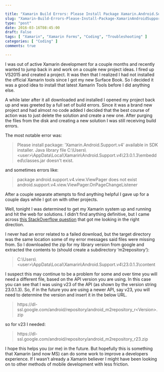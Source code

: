 ```yaml
---

title: "Xamarin Build Errors: Please Install Package Xamarin.Android.Support.v4"
slug: "Xamarin-Build-Errors-Please-Install-Package-XamarinAndroidSupportv4"
type: "post"
date: 2016-03-16T08:45:00
draft: False
tags: [ "Xamarin", "Xamarin Forms", "Coding", "Troubleshooting" ]
categories: [ "Coding" ]
comments: true

---
```


<p>I was out of active Xamarin development for a couple months and recently wanted to jump back in and work on a couple new project ideas. I fired up VS2015 and created a project. It was then that I realized I had not installed the official Xamarin tools since I got my new Surface Book. So I decided it was a good idea to install that latest Xamarin Tools before I did anything else.</p>  <p>A while later after it all downloaded and installed I opened my project back up and was greeted by a full set of build errors. Since it was a brand new project and had almost no code added I decided that the best course of action was to just delete the solution and create a new one. After purging the files from the disk and creating a new solution I was still receiving build errors.</p>  <p>The most notable error was:</p>  <blockquote>Please install package: 'Xamarin.Android.Support.v4' available in SDK installer. Java library file C:\Users\&lt;user&gt;\AppData\Local\Xamarin\Android.Support.v4\23.0.1.3\embedded\classes.jar doesn't exist. </blockquote>  <p>and sometimes errors like:</p>  <blockquote>package android.support.v4.view.ViewPager does not exist android.support.v4.view.ViewPager.OnPageChangeListener</blockquote>  <p>After a couple separate attempts to find anything helpful I gave up for a couple days while I got on with other projects.</p>  <p>Well, tonight I was determined to get my Xamarin system up and running and hit the web for solutions. I didn’t find anything definitive, but I came across <a title="SO: Xamarin Forms build generates several errors" href="http://stackoverflow.com/questions/31483761/xamarin-forms-build-generates-several-errors" target="_blank">this StackOverflow question</a> that got me looking in the right direction.</p>  <p>I never had an error related to a failed download, but the target directory was the same location some of my error messages said files were missing from. So I downloaded the zip for my library version from google and extracted the contents to (should create a subdirectory ‘m2repository’):</p>  <blockquote>C:\Users\&lt;user&gt;\AppData\Local\Xamarin\Android.Support.v4\23.0.1.3\content</blockquote>  <p>I suspect this may continue to be a problem for some and over time you will need a different file, based on the API version you are using. In this case you can see that I was using v23 of the API (as shown by the version string 23.0.1.3). So, if in the future you are using a newer API, say v23, you will need to determine the version and insert it in the below URL.</p>  <blockquote>https://dl-ssl.google.com/android/repository/android_m2repository_r&lt;Version&gt;.zip</blockquote>  <p>so for v23 I needed:</p>  <blockquote>https://dl-ssl.google.com/android/repository/android_m2repository_r23.zip</blockquote>  <p>I hope this helps you (or me) in the future. But hopefully this is something that Xamarin (and now MS) can do some work to improve a developers experience. If I wasn’t already a Xamarin believer I might have been looking on to other methods of mobile development with less friction.</p>
